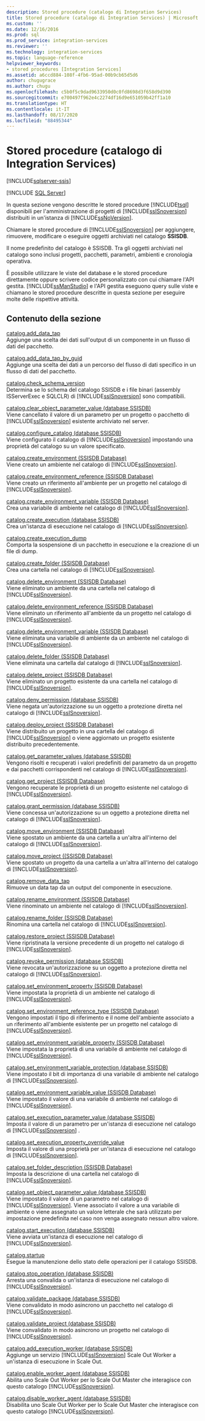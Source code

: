 ```yaml
---
description: Stored procedure (catalogo di Integration Services)
title: Stored procedure (catalogo di Integration Services) | Microsoft Docs
ms.custom: ''
ms.date: 12/16/2016
ms.prod: sql
ms.prod_service: integration-services
ms.reviewer: ''
ms.technology: integration-services
ms.topic: language-reference
helpviewer_keywords:
- stored procedures [Integration Services]
ms.assetid: a6ccd884-108f-4fb6-95ad-00b9cb65d5d6
author: chugugrace
ms.author: chugu
ms.openlocfilehash: c5b0f5c9dad9633950d0c0fd8698d3f658d9d390
ms.sourcegitcommit: e700497f962e4c2274df16d9e651059b42ff1a10
ms.translationtype: HT
ms.contentlocale: it-IT
ms.lasthandoff: 08/17/2020
ms.locfileid: "88495344"
---
```

# <a name="stored-procedures-integration-services-catalog"></a>Stored procedure (catalogo di Integration Services)

[!INCLUDE[sqlserver-ssis](../../includes/applies-to-version/sqlserver-ssis.md)]


[!INCLUDE [SQL Server](../../includes/applies-to-version/sqlserver.md)]

  In questa sezione vengono descritte le stored procedure [!INCLUDE[tsql](../../includes/tsql-md.md)] disponibili per l'amministrazione di progetti di [!INCLUDE[ssISnoversion](../../includes/ssisnoversion-md.md)] distribuiti in un'istanza di [!INCLUDE[ssNoVersion](../../includes/ssnoversion-md.md)].  
  
 Chiamare le stored procedure di [!INCLUDE[ssISnoversion](../../includes/ssisnoversion-md.md)] per aggiungere, rimuovere, modificare o eseguire oggetti archiviati nel catalogo **SSISDB**.  
  
 Il nome predefinito del catalogo è SSISDB. Tra gli oggetti archiviati nel catalogo sono inclusi progetti, pacchetti, parametri, ambienti e cronologia operativa.  
  
 È possibile utilizzare le viste del database e le stored procedure direttamente oppure scrivere codice personalizzato con cui chiamare l'API gestita. [!INCLUDE[ssManStudio](../../includes/ssmanstudio-md.md)] e l'API gestita eseguono query sulle viste e chiamano le stored procedure descritte in questa sezione per eseguire molte delle rispettive attività.  
  
## <a name="in-this-section"></a>Contenuto della sezione  
 [catalog.add_data_tap](../../integration-services/system-stored-procedures/catalog-add-data-tap.md)  
 Aggiunge una scelta dei dati sull'output di un componente in un flusso di dati del pacchetto.  
  
 [catalog.add_data_tap_by_guid](../../integration-services/system-stored-procedures/catalog-add-data-tap-by-guid.md)  
 Aggiunge una scelta dei dati a un percorso del flusso di dati specifico in un flusso di dati del pacchetto.  
  
 [catalog.check_schema_version](../../integration-services/system-stored-procedures/catalog-check-schema-version.md)  
 Determina se lo schema del catalogo SSISDB e i file binari (assembly ISServerExec e SQLCLR) di [!INCLUDE[ssISnoversion](../../includes/ssisnoversion-md.md)] sono compatibili.  
  
 [catalog.clear_object_parameter_value &#40;database SSISDB&#41;](../../integration-services/system-stored-procedures/catalog-clear-object-parameter-value-ssisdb-database.md)  
 Viene cancellato il valore di un parametro per un progetto o pacchetto di [!INCLUDE[ssISnoversion](../../includes/ssisnoversion-md.md)] esistente archiviato nel server.  
  
 [catalog.configure_catalog &#40;database SSISDB&#41;](../../integration-services/system-stored-procedures/catalog-configure-catalog-ssisdb-database.md)  
 Viene configurato il catalogo di [!INCLUDE[ssISnoversion](../../includes/ssisnoversion-md.md)] impostando una proprietà del catalogo su un valore specificato.  
  
 [catalog.create_environment &#40;SSISDB Database&#41;](../../integration-services/system-stored-procedures/catalog-create-environment-ssisdb-database.md)  
 Viene creato un ambiente nel catalogo di [!INCLUDE[ssISnoversion](../../includes/ssisnoversion-md.md)].  
  
 [catalog.create_environment_reference &#40;SSISDB Database&#41;](../../integration-services/system-stored-procedures/catalog-create-environment-reference-ssisdb-database.md)  
 Viene creato un riferimento all'ambiente per un progetto nel catalogo di [!INCLUDE[ssISnoversion](../../includes/ssisnoversion-md.md)].  
  
 [catalog.create_environment_variable &#40;SSISDB Database&#41;](../../integration-services/system-stored-procedures/catalog-create-environment-variable-ssisdb-database.md)  
 Crea una variabile di ambiente nel catalogo di [!INCLUDE[ssISnoversion](../../includes/ssisnoversion-md.md)].  
  
 [catalog.create_execution &#40;database SSISDB&#41;](../../integration-services/system-stored-procedures/catalog-create-execution-ssisdb-database.md)  
 Crea un'istanza di esecuzione nel catalogo di [!INCLUDE[ssISnoversion](../../includes/ssisnoversion-md.md)].  
  
 [catalog.create_execution_dump](../../integration-services/system-stored-procedures/catalog-create-execution-dump.md)  
 Comporta la sospensione di un pacchetto in esecuzione e la creazione di un file di dump.  
  
 [catalog.create_folder &#40;SSISDB Database&#41;](../../integration-services/system-stored-procedures/catalog-create-folder-ssisdb-database.md)  
 Crea una cartella nel catalogo di [!INCLUDE[ssISnoversion](../../includes/ssisnoversion-md.md)].  
  
 [catalog.delete_environment &#40;SSISDB Database&#41;](../../integration-services/system-stored-procedures/catalog-delete-environment-ssisdb-database.md)  
 Viene eliminato un ambiente da una cartella nel catalogo di [!INCLUDE[ssISnoversion](../../includes/ssisnoversion-md.md)].  
  
 [catalog.delete_environment_reference &#40;SSISDB Database&#41;](../../integration-services/system-stored-procedures/catalog-delete-environment-reference-ssisdb-database.md)  
 Viene eliminato un riferimento all'ambiente da un progetto nel catalogo di [!INCLUDE[ssISnoversion](../../includes/ssisnoversion-md.md)].  
  
 [catalog.delete_environment_variable &#40;SSISDB Database&#41;](../../integration-services/system-stored-procedures/catalog-delete-environment-variable-ssisdb-database.md)  
 Viene eliminata una variabile di ambiente da un ambiente nel catalogo di [!INCLUDE[ssISnoversion](../../includes/ssisnoversion-md.md)].  
  
 [catalog.delete_folder &#40;SSISDB Database&#41;](../../integration-services/system-stored-procedures/catalog-delete-folder-ssisdb-database.md)  
 Viene eliminata una cartella dal catalogo di [!INCLUDE[ssISnoversion](../../includes/ssisnoversion-md.md)].  
  
 [catalog.delete_project &#40;SSISDB Database&#41;](../../integration-services/system-stored-procedures/catalog-delete-project-ssisdb-database.md)  
 Viene eliminato un progetto esistente da una cartella nel catalogo di [!INCLUDE[ssISnoversion](../../includes/ssisnoversion-md.md)].  
  
 [catalog.deny_permission &#40;database SSISDB&#41;](../../integration-services/system-stored-procedures/catalog-deny-permission-ssisdb-database.md)  
 Viene negata un'autorizzazione su un oggetto a protezione diretta nel catalogo di [!INCLUDE[ssISnoversion](../../includes/ssisnoversion-md.md)].  
  
 [catalog.deploy_project &#40;SSISDB Database&#41;](../../integration-services/system-stored-procedures/catalog-deploy-project-ssisdb-database.md)  
 Viene distribuito un progetto in una cartella del catalogo di [!INCLUDE[ssISnoversion](../../includes/ssisnoversion-md.md)] o viene aggiornato un progetto esistente distribuito precedentemente.  
  
 [catalog.get_parameter_values &#40;database SSISDB&#41;](../../integration-services/system-stored-procedures/catalog-get-parameter-values-ssisdb-database.md)  
 Vengono risolti e recuperati i valori predefiniti del parametro da un progetto e dai pacchetti corrispondenti nel catalogo di [!INCLUDE[ssISnoversion](../../includes/ssisnoversion-md.md)].  
  
 [catalog.get_project &#40;SSISDB Database&#41;](../../integration-services/system-stored-procedures/catalog-get-project-ssisdb-database.md)  
 Vengono recuperate le proprietà di un progetto esistente nel catalogo di [!INCLUDE[ssISnoversion](../../includes/ssisnoversion-md.md)].  
  
 [catalog.grant_permission &#40;database SSISDB&#41;](../../integration-services/system-stored-procedures/catalog-grant-permission-ssisdb-database.md)  
 Viene concessa un'autorizzazione su un oggetto a protezione diretta nel catalogo di [!INCLUDE[ssISnoversion](../../includes/ssisnoversion-md.md)].  
  
 [catalog.move_environment &#40;SSISDB Database&#41;](../../integration-services/system-stored-procedures/catalog-move-environment-ssisdb-database.md)  
 Viene spostato un ambiente da una cartella a un'altra all'interno del catalogo di [!INCLUDE[ssISnoversion](../../includes/ssisnoversion-md.md)].  
  
 [catalog.move_project &#40;&#40;SSISDB Database&#41;](../../integration-services/system-stored-procedures/catalog-move-project-ssisdb-database.md)  
 Viene spostato un progetto da una cartella a un'altra all'interno del catalogo di [!INCLUDE[ssISnoversion](../../includes/ssisnoversion-md.md)].  
  
 [catalog.remove_data_tap](../../integration-services/system-stored-procedures/catalog-remove-data-tap.md)  
 Rimuove un data tap da un output del componente in esecuzione.  
  
 [catalog.rename_environment &#40;SSISDB Database&#41;](../../integration-services/system-stored-procedures/catalog-rename-environment-ssisdb-database.md)  
 Viene rinominato un ambiente nel catalogo di [!INCLUDE[ssISnoversion](../../includes/ssisnoversion-md.md)].  
  
 [catalog.rename_folder &#40;SSISDB Database&#41;](../../integration-services/system-stored-procedures/catalog-rename-folder-ssisdb-database.md)  
 Rinomina una cartella nel catalogo di [!INCLUDE[ssISnoversion](../../includes/ssisnoversion-md.md)].  
  
 [catalog.restore_project &#40;SSISDB Database&#41;](../../integration-services/system-stored-procedures/catalog-restore-project-ssisdb-database.md)  
 Viene ripristinata la versione precedente di un progetto nel catalogo di [!INCLUDE[ssISnoversion](../../includes/ssisnoversion-md.md)].  
  
 [catalog.revoke_permission &#40;database SSISDB&#41;](../../integration-services/system-stored-procedures/catalog-revoke-permission-ssisdb-database.md)  
 Viene revocata un'autorizzazione su un oggetto a protezione diretta nel catalogo di [!INCLUDE[ssISnoversion](../../includes/ssisnoversion-md.md)].  
  
 [catalog.set_environment_property &#40;SSISDB Database&#41;](../../integration-services/system-stored-procedures/catalog-set-environment-property-ssisdb-database.md)  
 Viene impostata la proprietà di un ambiente nel catalogo di [!INCLUDE[ssISnoversion](../../includes/ssisnoversion-md.md)].  
  
 [catalog.set_environment_reference_type &#40;SSISDB Database&#41;](../../integration-services/system-stored-procedures/catalog-set-environment-reference-type-ssisdb-database.md)  
 Vengono impostati il tipo di riferimento e il nome dell'ambiente associato a un riferimento all'ambiente esistente per un progetto nel catalogo di [!INCLUDE[ssISnoversion](../../includes/ssisnoversion-md.md)].  
  
 [catalog.set_environment_variable_property &#40;SSISDB Database&#41;](../../integration-services/system-stored-procedures/catalog-set-environment-variable-property-ssisdb-database.md)  
 Viene impostata la proprietà di una variabile di ambiente nel catalogo di [!INCLUDE[ssISnoversion](../../includes/ssisnoversion-md.md)].  
  
 [catalog.set_environment_variable_protection &#40;database SSISDB&#41;](../../integration-services/system-stored-procedures/catalog-set-environment-variable-protection-ssisdb-database.md)  
 Viene impostato il bit di importanza di una variabile di ambiente nel catalogo di [!INCLUDE[ssISnoversion](../../includes/ssisnoversion-md.md)].  
  
 [catalog.set_environment_variable_value &#40;SSISDB Database&#41;](../../integration-services/system-stored-procedures/catalog-set-environment-variable-value-ssisdb-database.md)  
 Viene impostato il valore di una variabile di ambiente nel catalogo di [!INCLUDE[ssISnoversion](../../includes/ssisnoversion-md.md)].  
  
 [catalog.set_execution_parameter_value &#40;database SSISDB&#41;](../../integration-services/system-stored-procedures/catalog-set-execution-parameter-value-ssisdb-database.md)  
 Imposta il valore di un parametro per un'istanza di esecuzione nel catalogo di [!INCLUDE[ssISnoversion](../../includes/ssisnoversion-md.md)] .  
  
 [catalog.set_execution_property_override_value](../../integration-services/system-stored-procedures/catalog-set-execution-property-override-value.md)  
 Imposta il valore di una proprietà per un'istanza di esecuzione nel catalogo di [!INCLUDE[ssISnoversion](../../includes/ssisnoversion-md.md)].  
  
 [catalog.set_folder_description &#40;SSISDB Database&#41;](../../integration-services/system-stored-procedures/catalog-set-folder-description-ssisdb-database.md)  
 Imposta la descrizione di una cartella nel catalogo di [!INCLUDE[ssISnoversion](../../includes/ssisnoversion-md.md)].  
  
 [catalog.set_object_parameter_value &#40;database SSISDB&#41;](../../integration-services/system-stored-procedures/catalog-set-object-parameter-value-ssisdb-database.md)  
 Viene impostato il valore di un parametro nel catalogo di [!INCLUDE[ssISnoversion](../../includes/ssisnoversion-md.md)]. Viene associato il valore a una variabile di ambiente o viene assegnato un valore letterale che sarà utilizzato per impostazione predefinita nel caso non venga assegnato nessun altro valore.  
  
 [catalog.start_execution &#40;database SSISDB&#41;](../../integration-services/system-stored-procedures/catalog-start-execution-ssisdb-database.md)  
 Viene avviata un'istanza di esecuzione nel catalogo di [!INCLUDE[ssISnoversion](../../includes/ssisnoversion-md.md)].  
  
 [catalog.startup](../../integration-services/system-stored-procedures/catalog-startup.md)  
 Esegue la manutenzione dello stato delle operazioni per il catalogo SSISDB.  
  
 [catalog.stop_operation &#40;database SSISDB&#41;](../../integration-services/system-stored-procedures/catalog-stop-operation-ssisdb-database.md)  
 Arresta una convalida o un'istanza di esecuzione nel catalogo di [!INCLUDE[ssISnoversion](../../includes/ssisnoversion-md.md)].  
  
 [catalog.validate_package &#40;database SSISDB&#41;](../../integration-services/system-stored-procedures/catalog-validate-package-ssisdb-database.md)  
 Viene convalidato in modo asincrono un pacchetto nel catalogo di [!INCLUDE[ssISnoversion](../../includes/ssisnoversion-md.md)].  
  
 [catalog.validate_project &#40;database SSISDB&#41;](../../integration-services/system-stored-procedures/catalog-validate-project-ssisdb-database.md)  
 Viene convalidato in modo asincrono un progetto nel catalogo di [!INCLUDE[ssISnoversion](../../includes/ssisnoversion-md.md)].  
  
[catalog.add_execution_worker &#40;database SSISDB&#41;](../../integration-services/system-stored-procedures/catalog-add-execution-worker-ssisdb-database.md)   
Aggiunge un servizio [!INCLUDE[ssISnoversion](../../includes/ssisnoversion-md.md)] Scale Out Worker a un'istanza di esecuzione in Scale Out.

[catalog.enable_worker_agent &#40;database SSISDB&#41;](../../integration-services/system-stored-procedures/catalog-enable-worker-agent-ssisdb-database.md)   
Abilita uno Scale Out Worker per lo Scale Out Master che interagisce con questo catalogo [!INCLUDE[ssISnoversion](../../includes/ssisnoversion-md.md)].

[catalog.disable_worker_agent &#40;database SSISDB&#41;](../../integration-services/system-stored-procedures/catalog-disable-worker-agent-ssisdb-database.md)   
Disabilita uno Scale Out Worker per lo Scale Out Master che interagisce con questo catalogo [!INCLUDE[ssISnoversion](../../includes/ssisnoversion-md.md)].


